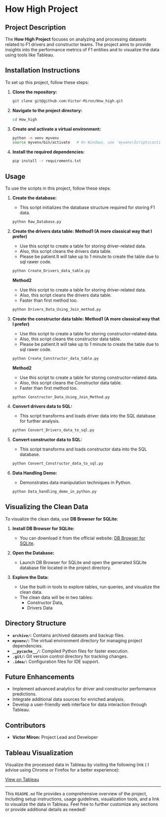 
# How High Project

## Project Description

The **How High Project** focuses on analyzing and processing datasets related to F1 drivers and constructor teams. The project aims to provide insights into the performance metrics of F1 entities and to visualize the data using tools like Tableau.

## Installation Instructions

To set up this project, follow these steps:

1. **Clone the repository:**
   ```sh
   git clone git@github.com:Victor-Miron/How_high.git
   ```

2. **Navigate to the project directory:**
   ```sh
   cd How_high
   ```

3. **Create and activate a virtual environment:**
   ```sh
   python -m venv myvenv
   source myvenv/bin/activate   # On Windows, use `myvenv\Scripts\activate`
   ```

4. **Install the required dependencies:**
   ```sh
   pip install -r requirements.txt
   ```

## Usage

To use the scripts in this project, follow these steps:

1. **Create the database:**
   - This script initializes the database structure required for storing F1 data.
   ```sh
   python Raw_Database.py
   ```

2. **Create the drivers data table:**
   **Method1 (A more classical way that I prefer)**
   - Use this script to create a table for storing driver-related data. 
   - Also, this script cleans the drivers data table.
   - Please be patient.It will take up to 1 minute to create the table due to sql rawer code.
   
   ```sh
   python Create_Drivers_data_table.py
   ```
   **Method2**
   - Use this script to create a table for storing driver-related data.
   - Also, this script cleans the drivers data table.
   - Faster than first method too.

    ```sh
   python Drivers_Data_Using_Join_method.py
   ```
   
3. **Create the constructor data table:**
   **Method1 (A more classical way that I prefer)**
   - Use this script to create a table for storing constructor-related data.
   - Also, this script cleans the constructor data table.
   - Please be patient.It will take up to 1 minute to create the table due to sql rawer code.
   ```sh
   python Create_Constructor_data_table.py
   ```
   **Method2**
   - Use this script to create a table for storing constructor-related data.
   - Also, this script cleans the Constructor data table.
   - Faster than first method too.
   ```sh
   python Constructor_Data_Using_Join_Method.py
   ```

4. **Convert drivers data to SQL:**
   - This script transforms and loads driver data into the SQL database for further analysis.
   ```sh
   python Convert_Drivers_data_to_sql.py
   ```

5. **Convert constructor data to SQL:**
   - This script transforms and loads constructor data into the SQL database.
   ```sh
   python Convert_Constructor_data_to_sql.py
   ```

6. **Data Handling Demo:**
   - Demonstrates data manipulation techniques in Python.
   ```sh
   python Data_handling_demo_in_python.py
   ```

## Visualizing the Clean Data

To visualize the clean data, use **DB Browser for SQLite**:

1. **Install DB Browser for SQLite:**
   - You can download it from the official website: [DB Browser for SQLite](https://sqlitebrowser.org/).

2. **Open the Database:**
   - Launch DB Browser for SQLite and open the generated SQLite database file located in the project directory.

3. **Explore the Data:**
   - Use the built-in tools to explore tables, run queries, and visualize the clean data.
   - The clean data will be in two tables:
      + Constructor Data,
      + Drivers Data

## Directory Structure

- **`archive/`:** Contains archived datasets and backup files.
- **`myvenv/`:** The virtual environment directory for managing project dependencies.
- **`__pycache__/`:** Compiled Python files for faster execution.
- **`.git/`:** Git version control directory for tracking changes.
- **`.idea/`:** Configuration files for IDE support.

## Future Enhancements

- Implement advanced analytics for driver and constructor performance predictions.
- Integrate additional data sources for enriched analysis.
- Develop a user-friendly web interface for data interaction through Tableau.

## Contributors

- **Victor Miron:** Project Lead and Developer

## Tableau Visualization

Visualize the processed data in Tableau by visiting the following link
( I advise using Chrome or Firefox for a better experience):

[View on Tableau](https://public.tableau.com/app/profile/victor.miron/viz/HowHigh/Story1?publish=yes)

---

This `README.md` file provides a comprehensive overview of the project, including setup instructions, usage guidelines, visualization tools, and a link to visualize the data in Tableau. Feel free to further customize any sections or provide additional details as needed!
